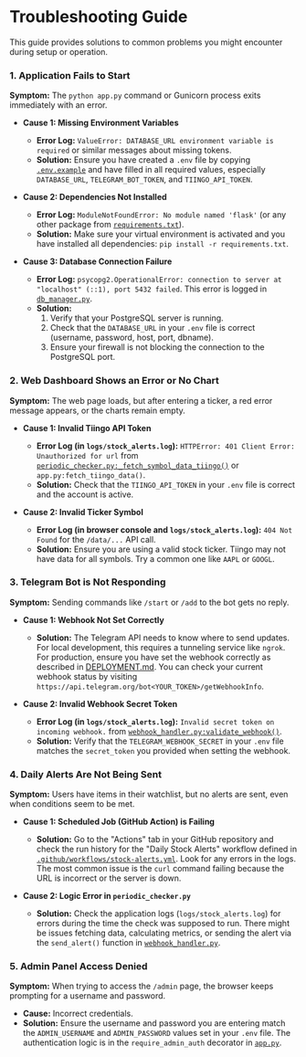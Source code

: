# Troubleshooting Guide

This guide provides solutions to common problems you might encounter during setup or operation.

### 1. Application Fails to Start

**Symptom:** The `python app.py` command or Gunicorn process exits immediately with an error.

*   **Cause 1: Missing Environment Variables**
    *   **Error Log:** `ValueError: DATABASE_URL environment variable is required` or similar messages about missing tokens.
    *   **Solution:** Ensure you have created a `.env` file by copying [`.env.example`](../.env.example) and have filled in all required values, especially `DATABASE_URL`, `TELEGRAM_BOT_TOKEN`, and `TIINGO_API_TOKEN`.

*   **Cause 2: Dependencies Not Installed**
    *   **Error Log:** `ModuleNotFoundError: No module named 'flask'` (or any other package from [`requirements.txt`](../requirements.txt)).
    *   **Solution:** Make sure your virtual environment is activated and you have installed all dependencies: `pip install -r requirements.txt`.

*   **Cause 3: Database Connection Failure**
    *   **Error Log:** `psycopg2.OperationalError: connection to server at "localhost" (::1), port 5432 failed`. This error is logged in [`db_manager.py`](../db_manager.py).
    *   **Solution:**
        1.  Verify that your PostgreSQL server is running.
        2.  Check that the `DATABASE_URL` in your `.env` file is correct (username, password, host, port, dbname).
        3.  Ensure your firewall is not blocking the connection to the PostgreSQL port.

### 2. Web Dashboard Shows an Error or No Chart

**Symptom:** The web page loads, but after entering a ticker, a red error message appears, or the charts remain empty.

*   **Cause 1: Invalid Tiingo API Token**
    *   **Error Log (in `logs/stock_alerts.log`):** `HTTPError: 401 Client Error: Unauthorized for url` from [`periodic_checker.py:_fetch_symbol_data_tiingo()`](../periodic_checker.py) or `app.py:fetch_tiingo_data()`.
    *   **Solution:** Check that the `TIINGO_API_TOKEN` in your `.env` file is correct and the account is active.

*   **Cause 2: Invalid Ticker Symbol**
    *   **Error Log (in browser console and `logs/stock_alerts.log`):** `404 Not Found` for the `/data/...` API call.
    *   **Solution:** Ensure you are using a valid stock ticker. Tiingo may not have data for all symbols. Try a common one like `AAPL` or `GOOGL`.

### 3. Telegram Bot is Not Responding

**Symptom:** Sending commands like `/start` or `/add` to the bot gets no reply.

*   **Cause 1: Webhook Not Set Correctly**
    *   **Solution:** The Telegram API needs to know where to send updates. For local development, this requires a tunneling service like `ngrok`. For production, ensure you have set the webhook correctly as described in [DEPLOYMENT.md](DEPLOYMENT.md). You can check your current webhook status by visiting `https://api.telegram.org/bot<YOUR_TOKEN>/getWebhookInfo`.

*   **Cause 2: Invalid Webhook Secret Token**
    *   **Error Log (in `logs/stock_alerts.log`):** `Invalid secret token on incoming webhook.` from [`webhook_handler.py:validate_webhook()`](../webhook_handler.py).
    *   **Solution:** Verify that the `TELEGRAM_WEBHOOK_SECRET` in your `.env` file matches the `secret_token` you provided when setting the webhook.

### 4. Daily Alerts Are Not Being Sent

**Symptom:** Users have items in their watchlist, but no alerts are sent, even when conditions seem to be met.

*   **Cause 1: Scheduled Job (GitHub Action) is Failing**
    *   **Solution:** Go to the "Actions" tab in your GitHub repository and check the run history for the "Daily Stock Alerts" workflow defined in [`.github/workflows/stock-alerts.yml`](../.github/workflows/stock-alerts.yml). Look for any errors in the logs. The most common issue is the `curl` command failing because the URL is incorrect or the server is down.

*   **Cause 2: Logic Error in `periodic_checker.py`**
    *   **Solution:** Check the application logs (`logs/stock_alerts.log`) for errors during the time the check was supposed to run. There might be issues fetching data, calculating metrics, or sending the alert via the `send_alert()` function in [`webhook_handler.py`](../webhook_handler.py).

### 5. Admin Panel Access Denied

**Symptom:** When trying to access the `/admin` page, the browser keeps prompting for a username and password.

*   **Cause:** Incorrect credentials.
*   **Solution:** Ensure the username and password you are entering match the `ADMIN_USERNAME` and `ADMIN_PASSWORD` values set in your `.env` file. The authentication logic is in the `require_admin_auth` decorator in [`app.py`](../app.py).
